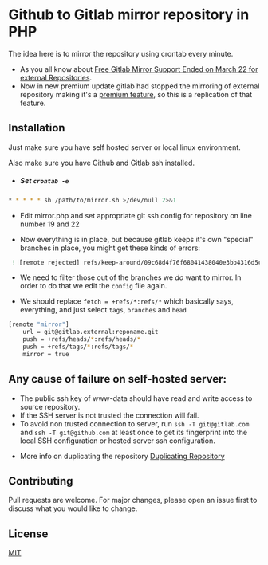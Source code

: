 # Github to Gitlab mirror repository in PHP

The idea here is to mirror the repository using crontab every minute.
- As you all know about [Free Gitlab Mirror Support Ended on March 22 for external Repositories](https://archive.md/44Rv6). 
- Now in new premium update gitlab had stopped the mirroring of external repository making it's a [premium feature](https://about.gitlab.com/releases/2020/03/12/free-period-for-cicd-external-repositories/), so this is a replication of that feature.

## Installation

Just make sure you have self hosted server or local linux environment.

Also make sure you have Github and Gitlab ssh installed.

* ##### Set `crontab -e`

```bash
* * * * * sh /path/to/mirror.sh >/dev/null 2>&1
```
* Edit mirror.php and set appropriate git ssh config for repository on line number 19 and 22

* Now everything is in place, but because gitlab keeps it's own "special" branches in place, you might get these kinds of errors:

```bash
 ! [remote rejected] refs/keep-around/09c68d4f76f68041438040e3bb4316d5ca1d5135 -> refs/keep-around/09c68d4f76f68041438040e3bb4316d5ca1d5135 (deny updating a hidden ref)
```
 - We need to filter those out of the branches we _do_ want to mirror. In order to do that we edit the `config` file again.

 - We should replace `fetch = +refs/*:refs/*` which basically says, everything, and just select `tags`, `branches` and `head`

```bash
[remote "mirror"]
    url = git@gitlab.external:reponame.git
    push = +refs/heads/*:refs/heads/*
    push = +refs/tags/*:refs/tags/*
    mirror = true
```

## Any cause of failure on self-hosted server:
 
 - The public ssh key of www-data should have read and write access to source repository.
 - If the SSH server is not trusted the connection will fail.
 - To avoid non trusted connection to server, run `ssh -T git@gitlab.com` and `ssh -T git@github.com` at least once to get its fingerprint into the local SSH configuration or hosted server ssh configuration.

* More info on duplicating the repository [Duplicating Repository](https://help.github.com/en/github/creating-cloning-and-archiving-repositories/duplicating-a-repository)

## Contributing
Pull requests are welcome. For major changes, please open an issue first to discuss what you would like to change.

## License
[MIT](https://choosealicense.com/licenses/mit/)
